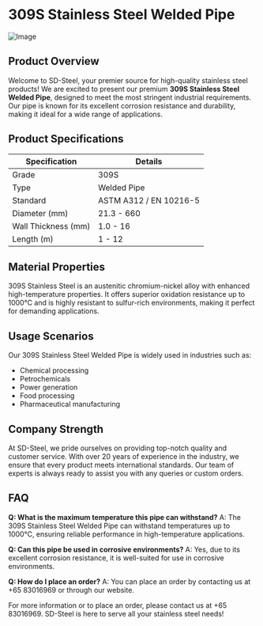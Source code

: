 # 309S Stainless Steel Welded Pipe

![Image](https://github.com/user-attachments/assets/2567258e-e124-4816-932d-1809bd27ef0b)

## Product Overview

Welcome to SD-Steel, your premier source for high-quality stainless steel products! We are excited to present our premium **309S Stainless Steel Welded Pipe**, designed to meet the most stringent industrial requirements. Our pipe is known for its excellent corrosion resistance and durability, making it ideal for a wide range of applications.

## Product Specifications

| Specification | Details |
|---------------|---------|
| Grade         | 309S    |
| Type          | Welded Pipe |
| Standard      | ASTM A312 / EN 10216-5 |
| Diameter (mm) | 21.3 - 660 |
| Wall Thickness (mm) | 1.0 - 16 |
| Length (m)    | 1 - 12 |

## Material Properties

309S Stainless Steel is an austenitic chromium-nickel alloy with enhanced high-temperature properties. It offers superior oxidation resistance up to 1000°C and is highly resistant to sulfur-rich environments, making it perfect for demanding applications.

## Usage Scenarios

Our 309S Stainless Steel Welded Pipe is widely used in industries such as:
- Chemical processing
- Petrochemicals
- Power generation
- Food processing
- Pharmaceutical manufacturing

## Company Strength

At SD-Steel, we pride ourselves on providing top-notch quality and customer service. With over 20 years of experience in the industry, we ensure that every product meets international standards. Our team of experts is always ready to assist you with any queries or custom orders.

## FAQ

**Q: What is the maximum temperature this pipe can withstand?**
A: The 309S Stainless Steel Welded Pipe can withstand temperatures up to 1000°C, ensuring reliable performance in high-temperature applications.

**Q: Can this pipe be used in corrosive environments?**
A: Yes, due to its excellent corrosion resistance, it is well-suited for use in corrosive environments.

**Q: How do I place an order?**
A: You can place an order by contacting us at +65 83016969 or through our website.

For more information or to place an order, please contact us at +65 83016969. SD-Steel is here to serve all your stainless steel needs!